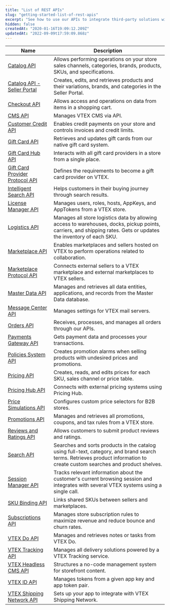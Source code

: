 ```yaml
---
title: "List of REST APIs"
slug: "getting-started-list-of-rest-apis"
excerpt: "See how to use our APIs to integrate third-party solutions with a single platform for all experiences."
hidden: false
createdAt: "2020-01-16T19:09:12.209Z"
updatedAt: "2022-09-09t17:59:09.868z"
---
```


| Name                                                                                                         | Description                                                                                                                                                                |
| ------------------------------------------------------------------------------------------------------------ | -------------------------------------------------------------------------------------------------------------------------------------------------------------------------- |
| [Catalog API](https://developers.vtex.com/docs/api-reference/catalog-api#overview)                           | Allows performing operations on your store sales channels, categories, brands, products, SKUs, and specifications.                                                         |
| [Catalog API - Seller Portal](https://developers.vtex.com/docs/api-reference/catalog-api-seller-portal)      | Creates, edits, and retrieves products and their variations, brands, and categories in the Seller Portal.                                                                  |
| [Checkout API](https://developers.vtex.com/docs/api-reference/checkout-api#overview)                         | Allows access and operations on data from items in a shopping cart.                                                                                                        |
| [CMS API](https://developers.vtex.com/docs/api-reference/cms-api)                                            | Manages VTEX CMS via API.                                                                                                                                                  |
| [Customer Credit API](https://developers.vtex.com/docs/api-reference/customer-credit-api#overview)           | Enables credit payments on your store and controls invoices and credit limits.                                                                                             |
| [Gift Card API](https://developers.vtex.com/docs/api-reference/giftcard-api#overview)                        | Retrieves and updates gift cards from our native gift card system.                                                                                                         |
| [Gift Card Hub API](https://developers.vtex.com/docs/api-reference/giftcard-hub-api#overview)                | Interacts with all gift card providers in a store from a single place.                                                                                                     |
| [Gift Card Provider Protocol API](https://developers.vtex.com/docs/api-reference/giftcard-provider-protocol) | Defines the requirements to become a gift card provider on VTEX.                                                                                                                 |
| [Intelligent Search API](https://developers.vtex.com/docs/api-reference/intelligent-search-api)              | Helps customers in their buying journey through search results.                                                                                                            |
| [License Manager API](https://developers.vtex.com/docs/api-reference/license-manager-api#overview)           | Manages users, roles, hosts, AppKeys, and AppTokens from a VTEX store.                                                                                                     |
| [Logistics API](https://developers.vtex.com/docs/api-reference/logistics-api#overview)                       | Manages all store logistics data by allowing access to warehouses, docks, pickup points, carriers, and shipping rates. Gets or updates the inventory of each SKU.          |
| [Marketplace API](https://developers.vtex.com/docs/api-reference/marketplace-apis#overview)                  | Enables marketplaces and sellers hosted on VTEX to perform operations related to collaboration.                                                                            |
| [Marketplace Protocol API](https://developers.vtex.com/docs/api-reference/marketplace-protocol)              | Connects external sellers to a VTEX marketplace and external marketplaces to VTEX sellers.                                                                                 |
| [Master Data API](https://developers.vtex.com/docs/api-reference/master-data-api-v2#overview)                | Manages and retrieves all data entities, applications, and records from the Master Data database.                                                                          |
| [Message Center API](https://developers.vtex.com/docs/api-reference/message-center-api)                      | Manages settings for VTEX mail servers.                                                                                                                                    |
| [Orders API](https://developers.vtex.com/docs/api-reference/orders-api#overview)                             | Receives, processes, and manages all orders through our APIs.                                                                                                              |
| [Payments Gateway API](https://developers.vtex.com/docs/api-reference/payments-gateway-api#overview)         | Gets payment data and processes your transactions.                                                                                                                         |
| [Policies System API](https://developers.vtex.com/docs/api-reference/policies-system-api)                    | Creates promotion alarms when selling products with undesired prices and promotions.                                                                                       |
| [Pricing API](https://developers.vtex.com/docs/api-reference/pricing-api#overview)                           | Creates, reads, and edits prices for each SKU, sales channel or price table.                                                                                               |
| [Pricing Hub API](https://developers.vtex.com/docs/api-reference/pricing-hub)                                | Connects with external pricing systems using Pricing Hub.                                                                                                                  |
| [Price Simulations API](https://developers.vtex.com/docs/api-reference/price-simulations)                    | Configures custom price selectors for B2B stores.                                                                                                                          |
| [Promotions API](https://developers.vtex.com/docs/api-reference/promotions-and-taxes-api#overview)           | Manages and retrieves all promotions, coupons, and tax rules from a VTEX store.                                                                                            |
| [Reviews and Ratings API](https://developers.vtex.com/docs/api-reference/reviews-and-ratings-api)            | Allows customers to submit product reviews and ratings.                                                                                                                    |
| [Search API](https://developers.vtex.com/docs/api-reference/search-api#overview)                             | Searches and sorts products in the catalog using full-text, category, and brand search terms. Retrieves product information to create custom searches and product shelves. |
| [Session Manager API](https://developers.vtex.com/docs/api-reference/session-manager-api#overview)           | Tracks relevant information about the customer's current browsing session and integrates with several VTEX systems using a single call.                                    |
| [SKU Binding API](https://developers.vtex.com/docs/api-reference/sku-bindings-api)                           | Links shared SKUs between sellers and marketplaces.                                                                                                                        |
| [Subscriptions API](https://developers.vtex.com/vtex-rest-api/reference/subscriptions-api-v3#overview)       | Manages store subscription rules to maximize revenue and reduce bounce and churn rates.                                                                                    |
| [VTEX Do API](https://developers.vtex.com/docs/api-reference/vtex-do-api#overview)                           | Manages and retrieves notes or tasks from VTEX Do.                                                                                                                         |
| [VTEX Tracking API](https://developers.vtex.com/docs/api-reference/tracking)                                 | Manages all delivery solutions powered by a VTEX Tracking service.                                                                                                         |
| [VTEX Headless CMS API](https://developers.vtex.com/docs/api-reference/headless-cms-api)                     | Structures a no-code management system for storefront content.                                                                                                             |
| [VTEX ID API](https://developers.vtex.com/docs/api-reference/vtex-id-api)                                    | Manages tokens from a given app key and app token pair.                                                                                                                    |
| [VTEX Shipping Network API](https://developers.vtex.com/docs/api-reference/vtex-shipping-network-api)        | Sets up your app to integrate with VTEX Shipping Network.                                                                                                                  |
